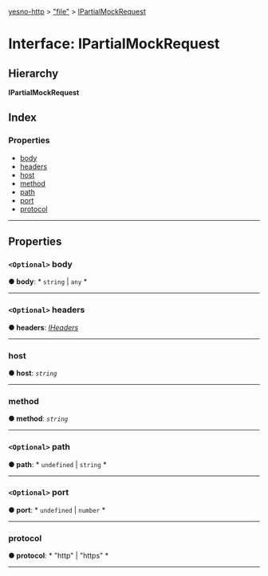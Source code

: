 [yesno-http](../README.md) > ["file"](../modules/_file_.md) > [IPartialMockRequest](../interfaces/_file_.ipartialmockrequest.md)

# Interface: IPartialMockRequest

## Hierarchy

**IPartialMockRequest**

## Index

### Properties

* [body](_file_.ipartialmockrequest.md#body)
* [headers](_file_.ipartialmockrequest.md#headers)
* [host](_file_.ipartialmockrequest.md#host)
* [method](_file_.ipartialmockrequest.md#method)
* [path](_file_.ipartialmockrequest.md#path)
* [port](_file_.ipartialmockrequest.md#port)
* [protocol](_file_.ipartialmockrequest.md#protocol)

---

## Properties

<a id="body"></a>

### `<Optional>` body

**● body**: * `string` &#124; `any`
*

___
<a id="headers"></a>

### `<Optional>` headers

**● headers**: *[IHeaders](_http_serializer_.iheaders.md)*

___
<a id="host"></a>

###  host

**● host**: *`string`*

___
<a id="method"></a>

###  method

**● method**: *`string`*

___
<a id="path"></a>

### `<Optional>` path

**● path**: * `undefined` &#124; `string`
*

___
<a id="port"></a>

### `<Optional>` port

**● port**: * `undefined` &#124; `number`
*

___
<a id="protocol"></a>

###  protocol

**● protocol**: * "http" &#124; "https"
*

___

